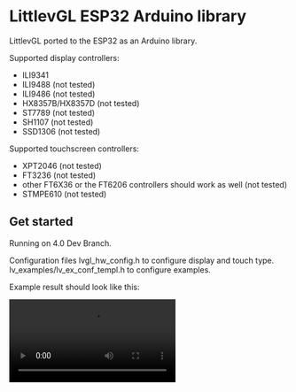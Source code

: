 # LittlevGL ESP32 Arduino library

LittlevGL ported to the ESP32 as an Arduino library.

Supported display controllers:

- ILI9341
- ILI9488 (not tested)
- ILI9486 (not tested)
- HX8357B/HX8357D (not tested)
- ST7789 (not tested)
- SH1107 (not tested)
- SSD1306 (not tested)

Supported touchscreen controllers:

- XPT2046 (not tested)
- FT3236 (not tested)
- other FT6X36 or the FT6206 controllers should work as well (not tested)
- STMPE610 (not tested)

## Get started

Running on 4.0 Dev Branch.

Configuration files
lvgl_hw_config.h to configure display and touch type.
lv_examples/lv_ex_conf_templ.h to configure examples. 
 
Example result should look like this:

![LVGL Arduino Widgets Demo](extras/widgets_demo.mp4)
 